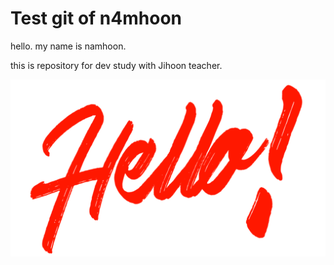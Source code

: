 # Test git of n4mhoon
hello. my name is namhoon.

this is repository for dev study with Jihoon teacher.

![hello](/ass1/assets/hello.png)